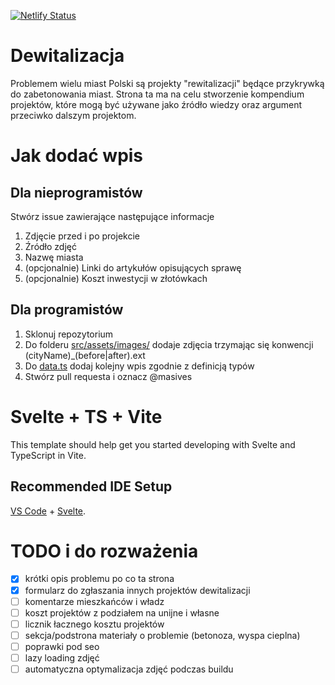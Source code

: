 [![Netlify Status](https://api.netlify.com/api/v1/badges/e8e1d204-f29e-4a94-9b53-b0ff90ffc630/deploy-status)](https://app.netlify.com/sites/dewitalizacja/deploys)

# Dewitalizacja

Problemem wielu miast Polski są projekty "rewitalizacji" będące przykrywką do zabetonowania miast. Strona ta ma na celu stworzenie kompendium projektów, które mogą być używane jako źródło wiedzy oraz argument przeciwko dalszym projektom.

# Jak dodać wpis

## Dla nieprogramistów

Stwórz issue zawierające następujące informacje

  1. Zdjęcie przed i po projekcie
  2. Źródło zdjęć
  3. Nazwę miasta
  4. (opcjonalnie) Linki do artykułów opisujących sprawę
  5. (opcjonalnie) Koszt inwestycji w złotówkach

## Dla programistów

   1. Sklonuj repozytorium
   2. Do folderu [src/assets/images/](src/assets/images/) dodaje zdjęcia trzymając się konwencji (cityName)_(before|after).ext
   3. Do [data.ts](src/data.ts) dodaj kolejny wpis zgodnie z definicją typów
   4.  Stwórz pull requesta i oznacz @masives

# Svelte + TS + Vite

This template should help get you started developing with Svelte and TypeScript in Vite.

## Recommended IDE Setup

[VS Code](https://code.visualstudio.com/) + [Svelte](https://marketplace.visualstudio.com/items?itemName=svelte.svelte-vscode).


# TODO i do rozważenia

- [x] krótki opis problemu po co ta strona
- [x] formularz do zgłaszania innych projektów dewitalizacji
- [ ] komentarze mieszkańców i władz
- [ ] koszt projektów z podziałem na unijne i własne
- [ ] licznik łacznego kosztu projektów
- [ ] sekcja/podstrona materiały o problemie (betonoza, wyspa cieplna)
- [ ] poprawki pod seo
- [ ] lazy loading zdjęć
- [ ] automatyczna optymalizacja zdjęć podczas buildu